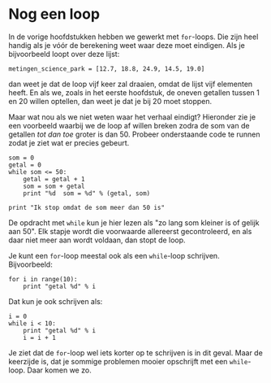 # Nog een loop

In de vorige hoofdstukken hebben we gewerkt met `for`-loops. Die zijn heel handig als je vóór de berekening weet waar deze moet eindigen. Als je bijvoorbeeld loopt over deze lijst:

	metingen_science_park = [12.7, 18.8, 24.9, 14.5, 19.0]

dan weet je dat de loop vijf keer zal draaien, omdat de lijst vijf elementen heeft. En als we, zoals in het eerste hoofdstuk, de oneven getallen tussen 1 en 20 willen optellen, dan weet je dat je bij 20 moet stoppen.

Maar wat nou als we niet weten waar het verhaal eindigt? Hieronder zie je een voorbeeld waarbij we de loop af willen breken zodra de som van de getallen *tot 
dan toe* groter is dan 50. Probeer onderstaande code te runnen zodat je ziet wat er precies gebeurt.

    som = 0
	getal = 0
    while som <= 50:
		getal = getal + 1
        som = som + getal
        print "%d  som = %d" % (getal, som)
            
    print "Ik stop omdat de som meer dan 50 is"

De opdracht met `while` kun je hier lezen als "zo lang som kleiner is of gelijk aan 50". Elk stapje wordt die voorwaarde allereerst gecontroleerd, en als daar niet meer aan wordt voldaan, dan stopt de loop.

Je kunt een `for`-loop meestal ook als een `while`-loop schrijven. Bijvoorbeeld:

	for i in range(10):
		print "getal %d" % i

Dat kun je ook schrijven als:

	i = 0
	while i < 10:
		print "getal %d" % i
	    i = i + 1

Je ziet dat de `for`-loop wel iets korter op te schrijven is in dit geval. Maar de keerzijde is, dat je sommige problemen mooier opschrijft met een `while`-loop. Daar komen we zo.
